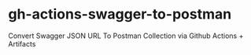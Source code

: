 # gh-actions-swagger-to-postman
Convert Swagger JSON URL To Postman Collection via Github Actions + Artifacts

